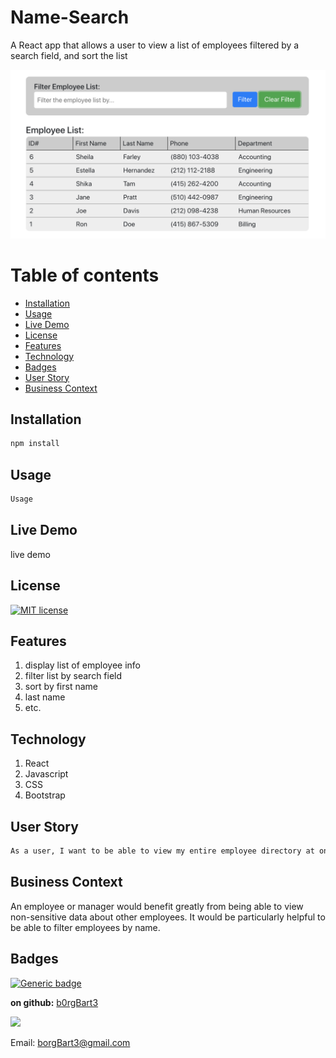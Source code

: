# Name-Search
A React app that allows a user to view a list of employees filtered by a search field, and sort the list

![screenshot](screenshot.png)

# Table of contents

  - [Installation](#installation)
  - [Usage](#usage)
  - [Live Demo](#live-demo)
  - [License](#license)
  - [Features](#features)
  - [Technology](#technology)
  - [Badges](#badges)
  - [User Story](#user-story)
  - [Business Context](#business-context)


<a name="Installation"></a>
## Installation
```sh
npm install
```
<a name="Usage"></a>
## Usage
```sh
Usage
```
<a name="Live_Demo"></a>
## Live Demo
live demo
<a name='License'></a>
## License
[![MIT license](https://img.shields.io/badge/License-MIT-blue.svg)](https://lbesson.mit-license.org/)
<a name="Features"></a>
## Features
1. display list of employee info
2.  filter list by search field
3.  sort by first name
4.  last name
5.  etc.
<a name="Technology"></a>
## Technology
1. React
2.  Javascript
3.  CSS
4.  Bootstrap

<a name="User_Story"></a>
## User Story
```sh
As a user, I want to be able to view my entire employee directory at once so that I have quick access to their information.
```
<a name="Business_Context"></a>
## Business Context
An employee or manager would benefit greatly from being able to view non-sensitive data about other employees. It would be particularly helpful to be able to filter employees by name.


<a name="Badges"></a>
## Badges
 [![Generic badge](https://img.shields.io/badge/made_with-React-<COLOR>.svg)](https://shields.io/)

**on github:** <a href='github.com/b0rgBart3'>b0rgBart3</a>

[![](https://github.com/b0rgBart3.png?size=90)](https://github.com/remarkablemark)

Email: borgBart3@gmail.com
